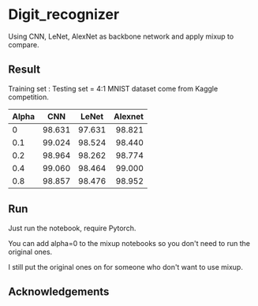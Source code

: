 # Digit_recognizer
Using CNN, LeNet, AlexNet as backbone network and apply mixup to compare.
## Result
Training set : Testing set = 4:1 
MNIST dataset come from Kaggle competition.

|    Alpha    |    CNN    |    LeNet    |    Alexnet    |
|-------------|:---------:|:-----------:|--------------:|
|      0      |   98.631  |    97.631   |    98.821     |
|     0.1     |   99.024  |    98.524   |    98.440     |
|     0.2     |   98.964  |    98.262   |    98.774     |
|     0.4     |   99.060  |    98.464   |    99.000     |
|     0.8     |   98.857  |    98.476   |    98.952     |
## Run
Just run the notebook, require Pytorch.

You can add alpha=0 to the mixup notebooks so you don't need to run the original ones. 

I still put the original ones on for someone who don't want to use mixup.
## Acknowledgements
